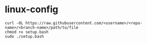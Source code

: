 # linux-config

```
curl -OL https://raw.githubusercontent.com/<username>/<repo-name>/<branch-name>/path/to/file
chmod +x setup.bash
sudo ./setup.bash
```
